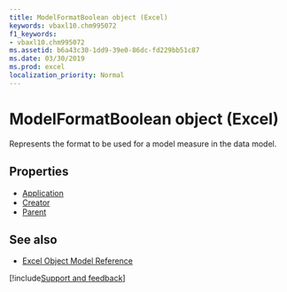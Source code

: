```yaml
---
title: ModelFormatBoolean object (Excel)
keywords: vbaxl10.chm995072
f1_keywords:
- vbaxl10.chm995072
ms.assetid: b6a43c30-1dd9-39e0-86dc-fd229bb51c87
ms.date: 03/30/2019
ms.prod: excel
localization_priority: Normal
---
```



# ModelFormatBoolean object (Excel)

Represents the format to be used for a model measure in the data model.

## Properties

- [Application](Excel.modelformatboolean.application.md)
- [Creator](Excel.modelformatboolean.creator.md)
- [Parent](Excel.modelformatboolean.parent.md)


## See also

- [Excel Object Model Reference](overview/Excel/object-model.md)

[!include[Support and feedback](~/includes/feedback-boilerplate.md)]
